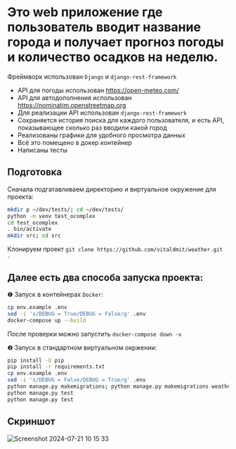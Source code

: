 # Это web приложение где пользователь вводит название города и получает прогноз погоды и количество осадков на неделю.


Фреймворк использован `Django` и `django-rest-framework`
- АPI для погоды использован https://open-meteo.com/
- API для автодополнения использован https://nominatim.openstreetmap.org
- Для реализации API использован `django-rest-framework`
- Сохраняется история поиска для каждого пользователя, и есть API, показывающее сколько раз вводили какой город
- Реализованы графики для удобного просмотра данных
- Всё это помещено в докер контейнер
- Написаны тесты


## Подготовка
Сначала подгатавливаем директорию и виртуальное окружение для проекта:
```bash
mkdir p ~/dev/tests/; cd ~/dev/tests/
python -m venv test_ocomplex
cd test_ocomplex
. bin/activate
mkdir src; cd src
```
Клонируем проект `git clone https://github.com/vitaldmit/weather.git .`


## Далее есть два способа запуска проекта:
❶ Запуск в контейнерах `Docker`:
```bash
cp env.example .env
sed -i 's/DEBUG = True/DEBUG = False/g' .env
docker-compose up --build
```
После проверки можно запустить `docker-compose down -v`

❷ Запуск в стандартном виртуальном окржении:
```bash
pip install -U pip
pip install -r requirements.txt
cp env.example .env
sed -i 's/DEBUG = False/DEBUG = True/g' .env
python manage.py makemigrations; python manage.py makemigrations weather; python manage.py migrate
python manage.py test
python manage.py test
```

## Cкриншот
![Screenshot 2024-07-21 10 15 33](https://github.com/user-attachments/assets/5f80c511-5ba0-4296-894e-9ce7f0035fb9)
